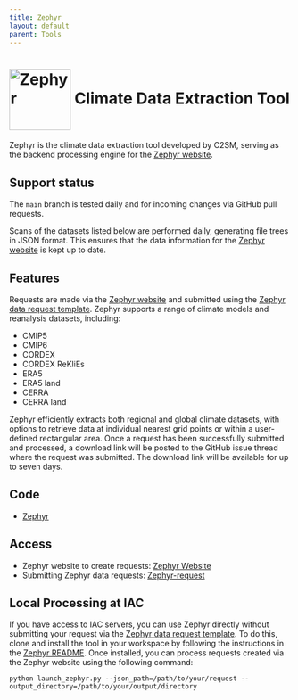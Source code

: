 ```yaml
---
title: Zephyr
layout: default
parent: Tools
---
```


# <img src="https://polybox.ethz.ch/index.php/s/Na2CeLPTzhtmh1T/download" width="110" valign="middle" alt="Zephyr"/>  Climate Data Extraction Tool

Zephyr is the climate data extraction tool developed by C2SM, serving as the backend processing engine for the [Zephyr website](https://zephyr.ethz.ch).

## Support status

The `main` branch is tested daily and for incoming changes via GitHub pull requests.

Scans of the datasets listed below are performed daily, generating file trees in JSON format. This ensures that the data information for the [Zephyr website](https://zephyr.ethz.ch) is kept up to date.

## Features

Requests are made via the [Zephyr website](https://zephyr.ethz.ch) and submitted using the [Zephyr data request template](https://github.com/C2SM/zephyr-request/issues/new/choose). Zephyr supports a range of climate models and reanalysis datasets, including:

- CMIP5
- CMIP6
- CORDEX
- CORDEX ReKliEs
- ERA5
- ERA5 land
- CERRA
- CERRA land

Zephyr efficiently extracts both regional and global climate datasets, with options to retrieve data at individual nearest grid points or within a user-defined rectangular area. Once a request has been successfully submitted and processed, a download link will be posted to the GitHub issue thread where the request was submitted. The download link will be available for up to seven days.

## Code

* [Zephyr](https://github.com/C2SM/zephyr/tree/main)

## Access

* Zephyr website to create requests: [Zephyr Website](https://zephyr.ethz.ch)
* Submitting Zephyr data requests: [Zephyr-request](https://github.com/C2SM/zephyr-request/issues/new/choose)

## Local Processing at IAC

If you have access to IAC servers, you can use Zephyr directly without submitting your request via the [Zephyr data request template](https://github.com/C2SM/zephyr-request/issues/new/choose). To do this, clone and install the tool in your workspace by following the instructions in the [Zephyr README](https://github.com/C2SM/zephyr/tree/main). Once installed, you can process requests created via the Zephyr website using the following command:

```shell
python launch_zephyr.py --json_path=/path/to/your/request --output_directory=/path/to/your/output/directory
```
